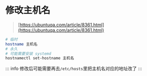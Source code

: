 # 修改主机名

> [https://ubuntuqa.com/article/8361.html](https://ubuntuqa.com/article/8361.html)

```bash
# 临时
hostname 主机名
# 永久
# 可能需要安装 systemd
hostnamectl set-hostname 主机名
```

::: info
修改后可能需要再去`/etc/hosts`里把主机名对应的地址改了
:::

